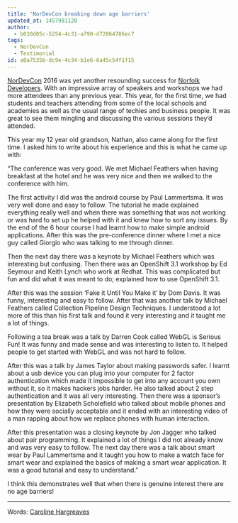 ```yaml
---
title: 'NorDevCon breaking down age barriers'
updated_at: 1457981120
author:
  - b030d05c-5254-4c31-a790-d72064786ec7
tags:
  - NorDevCon
  - Testimonial
id: a0a7535b-dc9e-4c34-b1e6-6a45c54f1f15
---
```

[NorDevCon](http://nordevcon.com) 2016 was yet another resounding success for [Norfolk Developers](http://norfolkdevelopers.com). With an impressive array of speakers and workshops we had more attendees than any previous year. This year, for the first time, we had students and teachers attending from some of the local schools and academies as well as the usual range of techies and business people. It was great to see them mingling and discussing the various sessions they’d attended.

This year my 12 year old grandson, Nathan, also came along for the first time. I asked him to write about his experience and this is what he came up with:

“The conference was very good. We met Michael Feathers when having breakfast at the hotel and he was very nice and then we walked to the conference with him.

The first activity I did was the android course by Paul Lammertsma. It was very well done and easy to follow. The tutorial he made explained everything really well and when there was something that was not working or was hard to set up he helped with it and knew how to sort any issues. By the end of the 6 hour course I had learnt how to make simple android applications. After this was the pre-conference dinner where I met a nice guy called Giorgio who was talking to me through dinner.

Then the next day there was a keynote by Michael Feathers which was interesting but confusing. Then there was an OpenShift 3.1 workshop by Ed Seymour and Keith Lynch who work at Redhat. This was complicated but fun and did what it was meant to do; explained how to use OpenShift 3.1.

After this was the session ‘Fake it Until You Make it’ by Dom Davis. It was funny, interesting and easy to follow. After that was another talk by Michael Feathers called Collection Pipeline Design Techniques. I understood a lot more of this than his first talk and found it very interesting and it taught me a lot of things.

Following a tea break was a talk by Darren Cook called WebGL is Serious Fun! It was funny and made sense and was interesting to listen to. It helped people to get started with WebGL and was not hard to follow.

After this was a talk by James Taylor about making passwords safer. I learnt about a usb device you can plug into your computer for 2 factor authentication which made it impossible to get into any account you own without it, so it makes hackers jobs harder. He also talked about 2 step authentication and it was all very interesting. Then there was a sponsor’s presentation by Elizabeth Scholefield who talked about mobile phones and how they were socially acceptable and it ended with an interesting video of a man rapping about how we replace phones with human interaction.

After this presentation was a closing keynote by Jon Jagger who talked about pair programming. It explained a lot of things I did not already know and was very easy to follow. The next day there was a talk about smart wear by Paul Lammertsma and it taught you how to make a watch face for smart wear and explained the basics of making a smart wear application. It was a good tutorial and easy to understand.”

I think this demonstrates well that when there is genuine interest there are no age barriers!

***

Words: [Caroline Hargreaves](https://uk.linkedin.com/in/caroline-hargreaves-73b12b4b)
